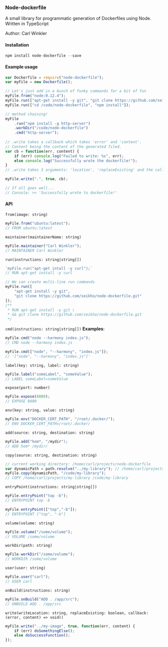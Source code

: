 ### Node-dockerfile
A small library for programmatic generation of Dockerfiles using Node.  
Written in TypeScript

Author: Carl Winkler

#### Installation

```javascript
npm install node-dockerfile --save
```

#### Example usage
```javascript
var Dockerfile = require("node-dockerfile");
var myFile = new Dockerfile();

// Let's just add in a bunch of funky commands for a bit of fun
myFile.from("node:0.12.4");
myFile.run(["apt-get install -y git", "git clone https://github.com/seikho/node-dockerfile /code/node-dockerfile"]);
myFile.run(["cd /code/node-dockerfile", "npm install"]);

// method chaining!
myFile
	.run("npm install -g http-server")
	.workDir("/code/node-dockerfile")
	.cmd("http-server");
	
// .write takes a callback which takes 'error' and 'content'.
// Content being the content of the generated filed.
var cb = function(err, content) {
	if (err) console.log("Failed to write: %s", err);
	else console.log("Successfully wrote the dockerfile!"); 
}
// .write takes 3 arguments: 'location', 'replaceExisting' and the callback above.

myFile.write(".", true, cb);

// If all goes well...
// Console: >> 'Successfully wrote to dockerfile!' 
```

#### API

`from(image: string)`
```javascript
myFile.from("ubuntu:latest");
// FROM ubuntu:latest  
```

`maintainer(maintainerName: string)`
```javascript
myFile.maintainer("Carl Winkler");
// MAINTAINER Carl Winkler
```
`run(instructions: string|string[])`

```javascript
`myFile.run("apt-get intall -y curl");`
// RUN apt-get install -y curl

// We can create multi-line run commands
myFile.run([
	"apt-get install -y git",
	"git clone https://github.com/seikho/node-dockerfile.git"
]);
/**
 * RUN apt-get install -y git \
 * && git clone https://github.com/seikho/node-dockerfile.git
 */
```

`cmd(instructions: string|string[])`
**Examples**:
```javascript
myFile.cmd("node --harmony index.js");
// CMD node --harmony index.js

myFile.cmd(["node", "--harmony", "index.js"]);
// '["node", "--harmony", "index.js"]'
```

`label(key: string, label: string)`
```javascript
myFile.label("someLabel", "someValue");
// LABEL someLabel=someValue
```

`expose(port: number)`
```javascript
myFile.expose(8080);
// EXPOSE 8080
```

`env(key: string, value: string)`
```javascript
myFile.env("DOCKER_CERT_PATH", "/root/.docker/");
// ENV DOCKER_CERT_PATH=/root/.docker/
```

`add(source: string, destination: string)`
```javascript
myFile.add("hom*, "/mydir");
// ADD hom* /mydir/
```

`copy(source: string, destination: string)`
```javascript
// current working directory: /home/carl/projects/node-dockerfile
var dynamicPath = path.resolve("../my-library"); // /home/carl/projects/my-library
myFile.copy(dynamicPath, "/code/my-library");
// COPY /home/carl/projects/my-library /code/my-library
```

`entryPoint(instructions: string|string[])`
```javascript
myFile.entryPoint("top -b");
// ENTRYPOINT top -b

myFile.entryPoint(["top","-b"]);
// ENTRYPOINT ["top", "-b"]
```

`volume(volume: string)`
```javascript
myFile.volume("/some/volume");
// VOLUME /some/volume
```

`workDir(path: string)`
```javascript
myFile.workDir("/some/volume");
// WORKDIR /some/volume
```

`user(user: string)`
```javascript
myFile.user("carl");
// USER carl
```

`onBuild(instructions: string)`
```javascript
myFile.onBuild("ADD . /app/src");
// ONBUILD ADD . /app/src
```

`write(writeLocation: string, replaceExisting: boolean, callback: (error, content) => void))`
```javascript
myFile.write("../my-image", true, function(err, content) {
	if (err) doSomethingElse();
	else doSuccessFunction();
});
```

